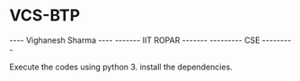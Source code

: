 # VCS-BTP
----   Vighanesh Sharma   ----
-------   IIT ROPAR   -------
---------   CSE   ---------

Execute the codes using python 3.
install the dependencies.
